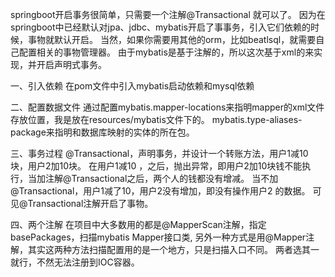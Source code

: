 springboot开启事务很简单，只需要一个注解@Transactional 就可以了。
因为在springboot中已经默认对jpa、jdbc、mybatis开启了事事务，引入它们依赖的时候，事物就默认开启。
当然，如果你需要用其他的orm，比如beatlsql，就需要自己配置相关的事物管理器。
由于mybatis是基于注解的，所以这次基于xml的来实现，并开启声明式事务。

一、引入依赖
在pom文件中引入mybatis启动依赖和mysql依赖

二、配置数据文件
通过配置mybatis.mapper-locations来指明mapper的xml文件存放位置，我是放在resources/mybatis文件下的。
mybatis.type-aliases-package来指明和数据库映射的实体的所在包。

三、事务过程
@Transactional，声明事务，并设计一个转账方法，用户1减10块，用户2加10块。
在用户1减10 ，之后，抛出异常，即用户2加10块钱不能执行，当加注解@Transactional之后，两个人的钱都没有增减。
当不加@Transactional，用户1减了10，用户2没有增加，即没有操作用户2 的数据。
可见@Transactional注解开启了事物。

四、两个注解
在项目中大多数用的都是@MapperScan注解，指定basePackages，扫描mybatis Mapper接口类,
另外一种方式是用@Mapper注解，其实这两种方法扫描配置用的是一个地方，只是扫描入口不同。
两者选其一就行，不然无法注册到IOC容器。